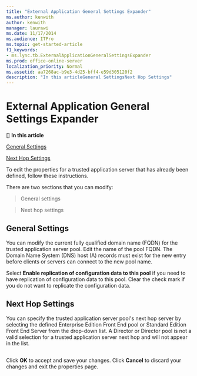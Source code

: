 ```yaml
---
title: "External Application General Settings Expander"
ms.author: kenwith
author: kenwith
manager: laurawi
ms.date: 11/17/2014
ms.audience: ITPro
ms.topic: get-started-article
f1_keywords:
- ms.lync.tb.ExternalApplicationGeneralSettingsExpander
ms.prod: office-online-server
localization_priority: Normal
ms.assetid: aa7268ac-b9e3-4d25-bff4-e59d305120f2
description: "In this articleGeneral SettingsNext Hop Settings"
---
```


# External Application General Settings Expander
[]
 **In this article**
  
[General Settings](#sectionSection0)
  
[Next Hop Settings](#sectionSection1)
  
[](#sectionSection2)
  
To edit the properties for a trusted application server that has already been defined, follow these instructions.
  
There are two sections that you can modify:
  
> General settings
    
> Next hop settings
    
## General Settings
<a name="sectionSection0"> </a>

You can modify the current fully qualified domain name (FQDN) for the trusted application server pool. Edit the name of the pool FQDN. The Domain Name System (DNS) host (A) records must exist for the new entry before clients or servers can connect to the new pool name.
  
Select **Enable replication of configuration data to this pool** if you need to have replication of configuration data to this pool. Clear the check mark if you do not want to replicate the configuration data. 
  
## Next Hop Settings
<a name="sectionSection1"> </a>

You can specify the trusted application server pool's next hop server by selecting the defined Enterprise Edition Front End pool or Standard Edition Front End Server from the drop-down list. A Director or Director pool is not a valid selection for a trusted application server next hop and will not appear in the list.
  
## 
<a name="sectionSection2"> </a>

Click **OK** to accept and save your changes. Click **Cancel** to discard your changes and exit the properties page. 
  

